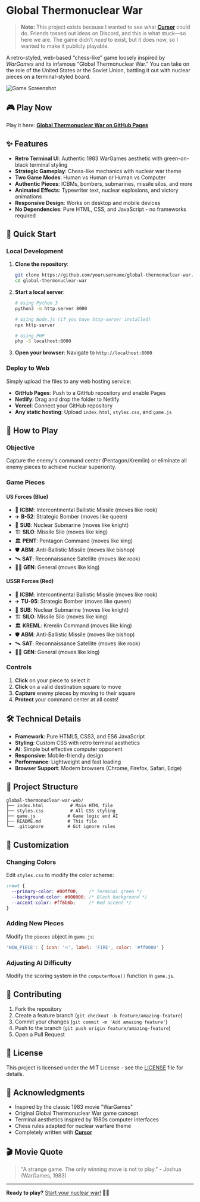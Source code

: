 # Global Thermonuclear War

> **Note:** This project exists because I wanted to see what [**Cursor**](https://cursor.com/) could do. Friends tossed out ideas on Discord, and this is what stuck—so here we are. The game didn’t *need* to exist, but it does now, so I wanted to make it publicly playable.  

A retro-styled, web-based “chess-like” game loosely inspired by *WarGames* and its infamous “Global Thermonuclear War.” You can take on the role of the United States or the Soviet Union, battling it out with nuclear pieces on a terminal-styled board. 

![Game Screenshot](screenshot1.png)

## 🎮 Play Now  

Play it here: [**Global Thermonuclear War on GitHub Pages**](https://femmexfmr.github.io/global-thermonuclear-war/)  

## ✨ Features

- **Retro Terminal UI**: Authentic 1983 WarGames aesthetic with green-on-black terminal styling
- **Strategic Gameplay**: Chess-like mechanics with nuclear war theme
- **Two Game Modes**: Human vs Human or Human vs Computer
- **Authentic Pieces**: ICBMs, bombers, submarines, missile silos, and more
- **Animated Effects**: Typewriter text, nuclear explosions, and victory animations
- **Responsive Design**: Works on desktop and mobile devices
- **No Dependencies**: Pure HTML, CSS, and JavaScript - no frameworks required

## 🚀 Quick Start

### Local Development

1. **Clone the repository**:
   ```bash
   git clone https://github.com/yourusername/global-thermonuclear-war.git
   cd global-thermonuclear-war
   ```

2. **Start a local server**:
   ```bash
   # Using Python 3
   python3 -m http.server 8000
   
   # Using Node.js (if you have http-server installed)
   npx http-server
   
   # Using PHP
   php -S localhost:8000
   ```

3. **Open your browser**:
   Navigate to `http://localhost:8000`

### Deploy to Web

Simply upload the files to any web hosting service:
- **GitHub Pages**: Push to a GitHub repository and enable Pages
- **Netlify**: Drag and drop the folder to Netlify
- **Vercel**: Connect your GitHub repository
- **Any static hosting**: Upload `index.html`, `styles.css`, and `game.js`

## 🎯 How to Play

### Objective
Capture the enemy's command center (Pentagon/Kremlin) or eliminate all enemy pieces to achieve nuclear superiority.

### Game Pieces

#### US Forces (Blue)
- 🚀 **ICBM**: Intercontinental Ballistic Missile (moves like rook)
- ✈️ **B-52**: Strategic Bomber (moves like queen)
- 🚢 **SUB**: Nuclear Submarine (moves like knight)
- 🏗️ **SILO**: Missile Silo (moves like king)
- 🏛️ **PENT**: Pentagon Command (moves like king)
- 🛡️ **ABM**: Anti-Ballistic Missile (moves like bishop)
- 🛰️ **SAT**: Reconnaissance Satellite (moves like rook)
- 👨‍✈️ **GEN**: General (moves like king)

#### USSR Forces (Red)
- 🚀 **ICBM**: Intercontinental Ballistic Missile (moves like rook)
- ✈️ **TU-95**: Strategic Bomber (moves like queen)
- 🚢 **SUB**: Nuclear Submarine (moves like knight)
- 🏗️ **SILO**: Missile Silo (moves like king)
- 🏛️ **KREML**: Kremlin Command (moves like king)
- 🛡️ **ABM**: Anti-Ballistic Missile (moves like bishop)
- 🛰️ **SAT**: Reconnaissance Satellite (moves like rook)
- 👨‍✈️ **GEN**: General (moves like king)

### Controls
1. **Click** on your piece to select it
2. **Click** on a valid destination square to move
3. **Capture** enemy pieces by moving to their square
4. **Protect** your command center at all costs!

## 🛠️ Technical Details

- **Framework**: Pure HTML5, CSS3, and ES6 JavaScript
- **Styling**: Custom CSS with retro terminal aesthetics
- **AI**: Simple but effective computer opponent
- **Responsive**: Mobile-friendly design
- **Performance**: Lightweight and fast loading
- **Browser Support**: Modern browsers (Chrome, Firefox, Safari, Edge)

## 📁 Project Structure

```
global-thermonuclear-war-web/
├── index.html          # Main HTML file
├── styles.css          # All CSS styling
├── game.js            # Game logic and AI
├── README.md          # This file
└── .gitignore         # Git ignore rules
```

## 🎨 Customization

### Changing Colors
Edit `styles.css` to modify the color scheme:
```css
:root {
  --primary-color: #00ff00;    /* Terminal green */
  --background-color: #000000; /* Black background */
  --accent-color: #ff6b6b;     /* Red accent */
}
```

### Adding New Pieces
Modify the `pieces` object in `game.js`:
```javascript
'NEW_PIECE': { icon: '🔥', label: 'FIRE', color: '#ff0000' }
```

### Adjusting AI Difficulty
Modify the scoring system in the `computerMove()` function in `game.js`.

## 🤝 Contributing

1. Fork the repository
2. Create a feature branch (`git checkout -b feature/amazing-feature`)
3. Commit your changes (`git commit -m 'Add amazing feature'`)
4. Push to the branch (`git push origin feature/amazing-feature`)
5. Open a Pull Request

## 📄 License

This project is licensed under the MIT License - see the [LICENSE](LICENSE) file for details.

## 🙏 Acknowledgments

- Inspired by the classic 1983 movie "WarGames"
- Original Global Thermonuclear War game concept
- Terminal aesthetics inspired by 1980s computer interfaces
- Chess rules adapted for nuclear warfare theme
- Completely written with [**Cursor**](https://cursor.com/)

## 🎬 Movie Quote

> "A strange game. The only winning move is not to play." - Joshua (WarGames, 1983)

---

**Ready to play?** [Start your nuclear war!](https://femmexfmr.github.io/global-thermonuclear-war) 🚀💥
